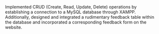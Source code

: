Implemented CRUD (Create, Read, Update, Delete) operations by establishing a connection to a MySQL database through XAMPP. Additionally, designed and integrated a rudimentary feedback table within the database and incorporated a corresponding feedback form on the website.
